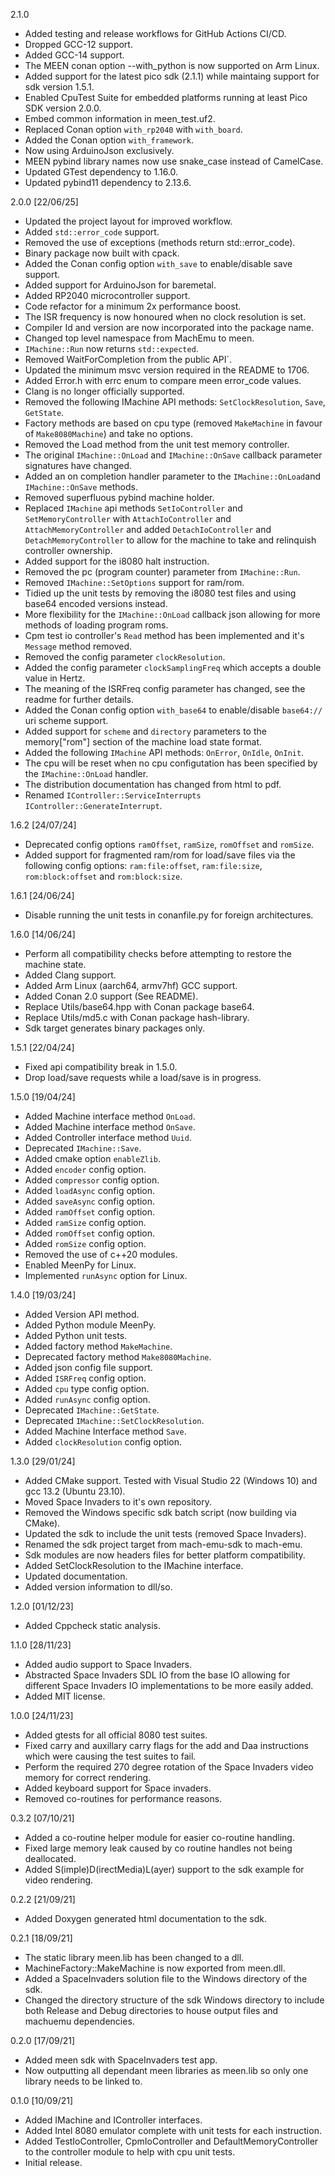 2.1.0
* Added testing and release workflows for GitHub Actions CI/CD.
* Dropped GCC-12 support.
* Added GCC-14 support.
* The MEEN conan option --with_python is now supported on Arm Linux.
* Added support for the latest pico sdk (2.1.1) while maintaing
  support for sdk version 1.5.1.
* Enabled CpuTest Suite for embedded platforms running at least
  Pico SDK version 2.0.0.
* Embed common information in meen_test.uf2.
* Replaced Conan option `with_rp2040` with `with_board`.
* Added the Conan option `with_framework`.
* Now using ArduinoJson exclusively.
* MEEN pybind library names now use snake_case instead of
  CamelCase.
* Updated GTest dependency to 1.16.0.
* Updated pybind11 dependency to 2.13.6.

2.0.0 [22/06/25]
* Updated the project layout for improved workflow.
* Added `std::error_code` support.
* Removed the use of exceptions (methods return std::error_code).
* Binary package now built with cpack.
* Added the Conan config option `with_save` to enable/disable
  save support. 
* Added support for ArduinoJson for baremetal.
* Added RP2040 microcontroller support.
* Code refactor for a minimum 2x performance boost.
* The ISR frequency is now honoured when no clock resolution
  is set.
* Compiler Id and version are now incorporated
  into the package name.
* Changed top level namespace from MachEmu to meen.
* `IMachine::Run` now returns `std::expected`.
* Removed WaitForCompletion from the public API`.
* Updated the minimum msvc version required in the README to 1706.
* Added Error.h with errc enum to compare meen error_code values.
* Clang is no longer officially supported.
* Removed the following IMachine API methods: `SetClockResolution`,
  `Save`, `GetState`.
* Factory methods are based on cpu type (removed `MakeMachine`
  in favour of `Make8080Machine`) and take no options.
* Removed the Load method from the unit test memory controller.
* The original `IMachine::OnLoad` and `IMachine::OnSave` callback
  parameter signatures have changed.
* Added an on completion handler parameter to the
  `IMachine::OnLoad`and `IMachine::OnSave` methods.
* Removed superfluous pybind machine holder.
* Replaced `IMachine` api methods `SetIoController` and
  `SetMemoryController` with `AttachIoController` and
  `AttachMemoryController` and added `DetachIoController`
  and `DetachMemoryController` to allow for the machine
  to take and relinquish controller ownership.
* Added support for the i8080 halt instruction.
* Removed the pc (program counter) parameter from
  `IMachine::Run`.
* Removed `IMachine::SetOptions` support for ram/rom.
* Tidied up the unit tests by removing the i8080 test
  files and using base64 encoded versions instead.
* More flexibility for the `IMachine::OnLoad` callback json
  allowing for more methods of loading program roms.
* Cpm test io controller's `Read` method has been implemented
  and it's `Message` method removed.
* Removed the config parameter `clockResolution`.
* Added the config parameter `clockSamplingFreq` which accepts
  a double value in Hertz.
* The meaning of the ISRFreq config parameter has changed,
  see the readme for further details.
* Added the Conan config option `with_base64` to enable/disable
  `base64://` uri scheme support.
* Added support for `scheme` and `directory` parameters to the
  memory["rom"] section of the machine load state format.
* Added the following `IMachine` API methods: `OnError`, `OnIdle`,
  `OnInit`.
* The cpu will be reset when no cpu configutation has been
  specified by the `IMachine::OnLoad` handler.
* The distribution documentation has changed from html to pdf.
* Renamed `IController::ServiceInterrupts`
  `IController::GenerateInterrupt`.

1.6.2 [24/07/24]
* Deprecated config options `ramOffset`, `ramSize`,
  `romOffset` and `romSize`.
* Added support for fragmented ram/rom for load/save
  files via the following config options:
  `ram:file:offset`, `ram:file:size`, `rom:block:offset`
  and `rom:block:size`.

1.6.1 [24/06/24]
* Disable running the unit tests in conanfile.py
  for foreign architectures.

1.6.0 [14/06/24]
* Perform all compatibility checks before
  attempting to restore the machine state.
* Added Clang support.
* Added Arm Linux (aarch64, armv7hf) GCC support.
* Added Conan 2.0 support (See README).
* Replace Utils/base64.hpp with Conan package base64.
* Replace Utils/md5.c with Conan package hash-library.
* Sdk target generates binary packages only.

1.5.1 [22/04/24]
* Fixed api compatibility break in 1.5.0.
* Drop load/save requests while a load/save
  is in progress.

1.5.0 [19/04/24]
* Added Machine interface method `OnLoad`.
* Added Machine interface method `OnSave`.
* Added Controller interface method `Uuid`.
* Deprecated `IMachine::Save`.
* Added cmake option `enableZlib`.
* Added `encoder` config option.
* Added `compressor` config option.
* Added `loadAsync` config option.
* Added `saveAsync` config option.
* Added `ramOffset` config option.
* Added `ramSize` config option.
* Added `romOffset` config option.
* Added `romSize` config option.
* Removed the use of c++20 modules.
* Enabled MeenPy for Linux.
* Implemented `runAsync` option for Linux.

1.4.0 [19/03/24]
* Added Version API method.
* Added Python module MeenPy.
* Added Python unit tests.
* Added factory method `MakeMachine`.
* Deprecated factory method `Make8080Machine`.
* Added json config file support.
* Added `ISRFreq` config option.
* Added `cpu` type config option.
* Added `runAsync` config option.
* Deprecated `IMachine::GetState`.
* Deprecated `IMachine::SetClockResolution`.
* Added Machine Interface method `Save`.
* Added `clockResolution` config option.

1.3.0 [29/01/24]
* Added CMake support.
  Tested with Visual Studio 22 (Windows 10) and
  gcc 13.2 (Ubuntu 23.10).
* Moved Space Invaders to it's own repository.
* Removed the Windows specific sdk batch script
  (now building via CMake).
* Updated the sdk to include the unit tests
  (removed Space Invaders).
* Renamed the sdk project target from mach-emu-sdk
  to mach-emu.
* Sdk modules are now headers files for better
  platform compatibility.
* Added SetClockResolution to the IMachine interface.
* Updated documentation.
* Added version information to dll/so.

1.2.0 [01/12/23]
* Added Cppcheck static analysis.

1.1.0 [28/11/23]
* Added audio support to Space Invaders.
* Abstracted Space Invaders SDL IO from
  the base IO allowing for different
  Space Invaders IO implementations to
  be more easily added.
* Added MIT license.

1.0.0 [24/11/23]
* Added gtests for all official 8080 test suites.
* Fixed carry and auxillary carry flags for the add
  and Daa instructions which were causing the test
  suites to fail.
* Perform the required 270 degree rotation of the
  Space Invaders video memory for correct rendering.
* Added keyboard support for Space invaders.
* Removed co-routines for performance reasons.

0.3.2 [07/10/21]
* Added a co-routine helper module for easier co-routine
  handling.
* Fixed large memory leak caused by co routine handles
  not being deallocated.
* Added S(imple)D(irectMedia)L(ayer) support to the sdk
  example for video rendering.

0.2.2 [21/09/21]
* Added Doxygen generated html documentation to the sdk.

0.2.1 [18/09/21]
* The static library meen.lib has been changed to a dll.
* MachineFactory::MakeMachine is now exported from meen.dll.
* Added a SpaceInvaders solution file to the Windows directory of
  the sdk.
* Changed the directory structure of the sdk Windows directory to
  include both Release and Debug directories to house output files
  and machuemu dependencies.

0.2.0 [17/09/21]
* Added meen sdk with SpaceInvaders test app.
* Now outputting all dependant meen libraries as meen.lib so
  only one library needs to be linked to.

0.1.0 [10/09/21]
* Added IMachine and IController interfaces.
* Added Intel 8080 emulator complete with unit tests for each instruction.
* Added TestIoController, CpmIoController and DefaultMemoryController to
  the controller module to help with cpu unit tests.
* Initial release.